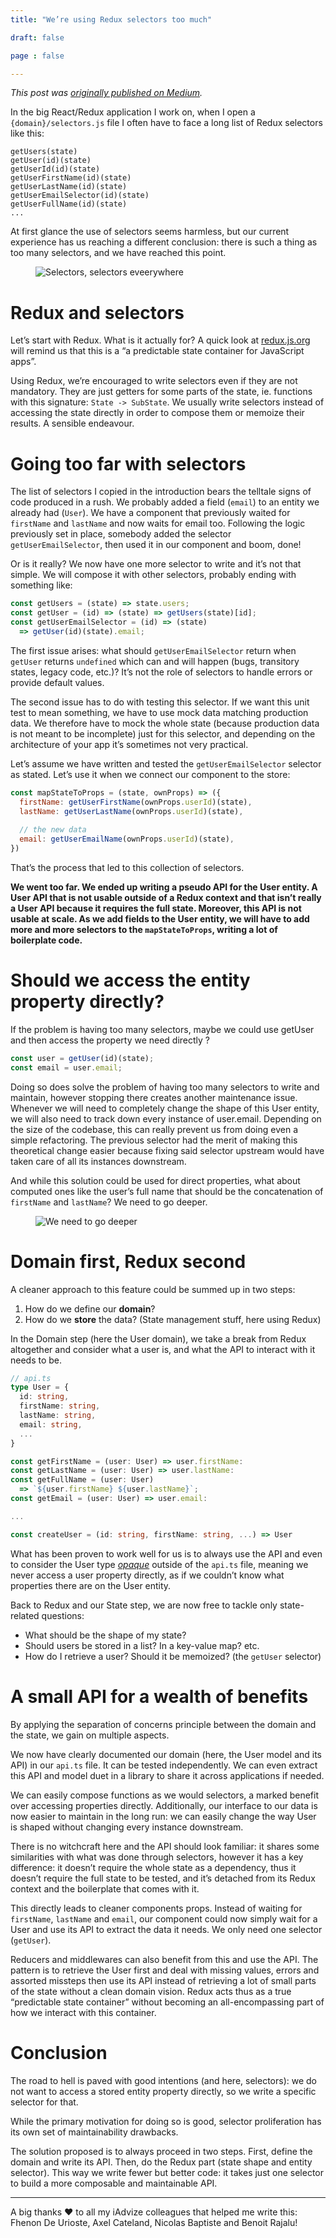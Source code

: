 ```yaml
---
title: "We’re using Redux selectors too much"

draft: false

page : false

---
```

*This post was [originally published on Medium](https://medium.com/iadvize-engineering/were-using-redux-selectors-too-much-2d5d24ac92d5).*


In the big React/Redux application I work on, when I open a
`{domain}/selectors.js` file I often have to face a long list of Redux selectors
like this:

```
getUsers(state)
getUser(id)(state)
getUserId(id)(state)
getUserFirstName(id)(state)
getUserLastName(id)(state)
getUserEmailSelector(id)(state)
getUserFullName(id)(state)
...
```

At first glance the use of selectors seems harmless, but our current experience
has us reaching a different conclusion: there is such a thing as too many
selectors, and we have reached this point.

<figure>
  <img alt="Selectors, selectors eveerywhere" src="/assets/img/redux-selectors-meme.jpg" />
</figure>

# Redux and selectors

Let’s start with Redux. What is it actually for? A quick look at
[redux.js.org](https://redux.js.org/) will remind us that this is a “a
predictable state container for JavaScript apps”.

Using Redux, we’re encouraged to write selectors even if they are not mandatory.
They are just getters for some parts of the state, ie. functions with this
signature: `State -> SubState`. We usually write selectors instead of accessing
the state directly in order to compose them or memoize their results. A sensible
endeavour.

# Going too far with selectors

The list of selectors I copied in the introduction bears the telltale signs of
code produced in a rush. We probably added a field (`email`) to an entity we
already had (`User`). We have a component that previously waited for `firstName`
and `lastName` and now waits for email too. Following the logic previously set
in place, somebody added the selector `getUserEmailSelector`, then used it in
our component and boom, done!

Or is it really? We now have one more selector to write and it’s not that
simple. We will compose it with other selectors, probably ending with something
like:

```js
const getUsers = (state) => state.users;
const getUser = (id) => (state) => getUsers(state)[id];
const getUserEmailSelector = (id) => (state) 
  => getUser(id)(state).email;
```
The first issue arises: what should `getUserEmailSelector` return when `getUser`
returns `undefined` which can and will happen (bugs, transitory states, legacy
code, etc.)? It’s not the role of selectors to handle errors or provide default
values.

The second issue has to do with testing this selector. If we want this unit test
to mean something, we have to use mock data matching production data. We
therefore have to mock the whole state (because production data is not meant to
be incomplete) just for this selector, and depending on the architecture of your
app it’s sometimes not very practical.

Let’s assume we have written and tested the `getUserEmailSelector` selector as
stated. Let’s use it when we connect our component to the store:

```js
const mapStateToProps = (state, ownProps) => ({
  firstName: getUserFirstName(ownProps.userId)(state),
  lastName: getUserLastName(ownProps.userId)(state),
  
  // the new data
  email: getUserEmailName(ownProps.userId)(state),
})
```

That’s the process that led to this collection of selectors.

**We went too far. We ended up writing a pseudo API for the User entity. A User
API that is not usable outside of a Redux context and that isn’t really a User
API because it requires the full state. Moreover, this API is not usable at
scale. As we add fields to the User entity, we will have to add more and more
selectors to the `mapStateToProps`, writing a lot of boilerplate code.**

# Should we access the entity property directly?

If the problem is having too many selectors, maybe we could use getUser and then
access the property we need directly ?

```js
const user = getUser(id)(state);
const email = user.email;
```
Doing so does solve the problem of having too many selectors to write and
maintain, however stopping there creates another maintenance issue. Whenever we
will need to completely change the shape of this User entity, we will also need
to track down every instance of user.email. Depending on the size of the
codebase, this can really prevent us from doing even a simple refactoring. The
previous selector had the merit of making this theoretical change easier because
fixing said selector upstream would have taken care of all its instances
downstream.

And while this solution could be used for direct properties, what about computed
ones like the user’s full name that should be the concatenation of `firstName`
and `lastName`? We need to go deeper.

<figure>
  <img alt="We need to go deeper" src="/assets/img/redux-selectors-meme-deeper.png" />
</figure>

# Domain first, Redux second

A cleaner approach to this feature could be summed up in two steps:

1. How do we define our **domain**?
2. How do we **store** the data? (State management stuff, here using Redux)

In the Domain step (here the User domain), we take a break from Redux altogether
and consider what a user is, and what the API to interact with it needs to be.

```ts
// api.ts
type User = {
  id: string,
  firstName: string,
  lastName: string,
  email: string,
  ...
}

const getFirstName = (user: User) => user.firstName:
const getLastName = (user: User) => user.lastName:
const getFullName = (user: User) 
  => `${user.firstName} ${user.lastName}`;
const getEmail = (user: User) => user.email:

...

const createUser = (id: string, firstName: string, ...) => User
```

What has been proven to work well for us is to always use the API and even to
consider the User type
*[opaque](https://en.wikipedia.org/wiki/Opaque_data_type)* outside of the
`api.ts` file, meaning we never access a user property directly, as if we
couldn’t know what properties there are on the User entity.

Back to Redux and our State step, we are now free to tackle only state-related
questions:

- What should be the shape of my state?
- Should users be stored in a list? In a key-value map? etc.
- How do I retrieve a user? Should it be memoized? (the `getUser` selector)

# A small API for a wealth of benefits

By applying the separation of concerns principle between the domain and
the state, we gain on multiple aspects.

We now have clearly documented our domain (here, the User model and its API) in
our `api.ts` file. It can be tested independently. We can even extract this API
and model duet in a library to share it across applications if needed.

We can easily compose functions as we would selectors, a marked benefit over
accessing properties directly. Additionally, our interface to our data is now
easier to maintain in the long run: we can easily change the way User is shaped
without changing every instance downstream.

There is no witchcraft here and the API should look familiar: it shares some
similarities with what was done through selectors, however it has a key
difference: it doesn’t require the whole state as a dependency, thus it doesn’t
require the full state to be tested, and it’s detached from its Redux context
and the boilerplate that comes with it.

This directly leads to cleaner components props. Instead of waiting for
`firstName`, `lastName` and `email`, our component could now simply wait for a
User and use its API to extract the data it needs. We only need one selector
(`getUser`).

Reducers and middlewares can also benefit from this and use the API. The pattern
is to retrieve the User first and deal with missing values, errors and assorted
missteps then use its API instead of retrieving a lot of small parts of the
state without a clean domain vision. Redux acts thus as a true “predictable
state container” without becoming an all-encompassing part of how we interact
with this container.

# Conclusion

The road to hell is paved with good intentions (and here, selectors): we do not
want to access a stored entity property directly, so we write a specific
selector for that.

While the primary motivation for doing so is good, selector proliferation has
its own set of maintainability drawbacks.

The solution proposed is to always proceed in two steps. First, define the
domain and write its API. Then, do the Redux part (state shape and entity
selector). This way we write fewer but better code: it takes just one selector
to build a more composable and maintainable API.

---

A big thanks ❤️ to all my iAdvize colleagues that helped me write this:
Fhenon De Urioste, Axel Cateland, Nicolas Baptiste and Benoit Rajalu!
